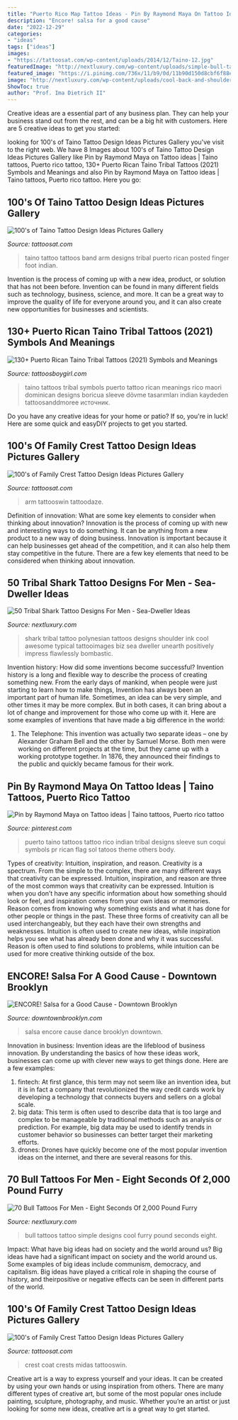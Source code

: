 ```yaml
---
title: "Puerto Rico Map Tattoo Ideas - Pin By Raymond Maya On Tattoo Ideas"
description: "Encore! salsa for a good cause"
date: "2022-12-29"
categories:
- "ideas"
tags: ["ideas"]
images:
- "https://tattoosat.com/wp-content/uploads/2014/12/Taino-12.jpg"
featuredImage: "http://nextluxury.com/wp-content/uploads/simple-bull-tattoo-designs-for-men.jpg"
featured_image: "https://i.pinimg.com/736x/11/b9/0d/11b90d150d8cbf6f88efd146acd4c8ba--tattoo-ideas.jpg"
image: "http://nextluxury.com/wp-content/uploads/cool-back-and-shoulder-blade-male-black-ink-tribal-shark-tattoos.jpg"
ShowToc: true
author: "Prof. Ima Dietrich II"
---
```



Creative ideas are a essential part of any business plan. They can help your business stand out from the rest, and can be a big hit with customers. Here are 5 creative ideas to get you started:

	

		
looking for 100&#039;s of Taino Tattoo Design Ideas Pictures Gallery you've visit to the right web. We have 8 Images about 100&#039;s of Taino Tattoo Design Ideas Pictures Gallery like Pin by Raymond Maya on Tattoo ideas | Taino tattoos, Puerto rico tattoo, 130+ Puerto Rican Taino Tribal Tattoos (2021) Symbols and Meanings and also Pin by Raymond Maya on Tattoo ideas | Taino tattoos, Puerto rico tattoo. Here you go:
		
    
## 100&#039;s Of Taino Tattoo Design Ideas Pictures Gallery

<img loading=lazy src="https://tattoosat.com/wp-content/uploads/2014/12/Taino-12.jpg" onerror="this.onerror=null;this.src='https://tse2.mm.bing.net/th?id=OIP.8LaiKlCan473l_mkiD8f2wHaFj&amp;pid=15.1';" alt="100&#039;s of Taino Tattoo Design Ideas Pictures Gallery">

_Source: tattoosat.com_

>taino tattoo tattoos band arm designs tribal puerto rican posted finger foot indian. 

	

Invention is the process of coming up with a new idea, product, or solution that has not been before. Invention can be found in many different fields such as technology, business, science, and more. It can be a great way to improve the quality of life for everyone around you, and it can also create new opportunities for businesses and scientists.

    
## 130+ Puerto Rican Taino Tribal Tattoos (2021) Symbols And Meanings

<img loading=lazy src="https://cdn.tattoosboygirl.com/wp-content/uploads/2019/08/dominican-taino-symbols-and-meanings-81.jpg" onerror="this.onerror=null;this.src='https://tse2.mm.bing.net/th?id=OIP.tWK3N6SySDFZK6S7YwjKBQHaNK&amp;pid=15.1';" alt="130+ Puerto Rican Taino Tribal Tattoos (2021) Symbols and Meanings">

_Source: tattoosboygirl.com_

>taino tattoos tribal symbols puerto tattoo rican meanings rico maori dominican designs boricua sleeve dövme tasarımları indian kaydeden tattoosanddmoree источник. 

	

Do you have any creative ideas for your home or patio? If so, you're in luck! Here are some quick and easyDIY projects to get you started.

    
## 100&#039;s Of Family Crest Tattoo Design Ideas Pictures Gallery

<img loading=lazy src="https://tattoosat.com/wp-content/uploads/2014/12/Family-Crest-12.jpg" onerror="this.onerror=null;this.src='https://tse1.mm.bing.net/th?id=OIP.6dfWNCieaavkOpst_ZnSZQHaJ3&amp;pid=15.1';" alt="100&#039;s of Family Crest Tattoo Design Ideas Pictures Gallery">

_Source: tattoosat.com_

>arm tattooswin tattoodaze. 

	

Definition of innovation: What are some key elements to consider when thinking about innovation?
Innovation is the process of coming up with new and interesting ways to do something. It can be anything from a new product to a new way of doing business. Innovation is important because it can help businesses get ahead of the competition, and it can also help them stay competitive in the future.
There are a few key elements that need to be considered when thinking about innovation.

    
## 50 Tribal Shark Tattoo Designs For Men - Sea-Dweller Ideas

<img loading=lazy src="http://nextluxury.com/wp-content/uploads/cool-back-and-shoulder-blade-male-black-ink-tribal-shark-tattoos.jpg" onerror="this.onerror=null;this.src='https://tse2.mm.bing.net/th?id=OIP.llGykiEJCEN_Jlk8pXp_UQHaHa&amp;pid=15.1';" alt="50 Tribal Shark Tattoo Designs For Men - Sea-Dweller Ideas">

_Source: nextluxury.com_

>shark tribal tattoo polynesian tattoos designs shoulder ink cool awesome typical tattooimages biz sea dweller unearth positively impress flawlessly bombastic. 

	

Invention history: How did some inventions become successful?
Invention history is a long and flexible way to describe the process of creating something new. From the early days of mankind, when people were just starting to learn how to make things, Invention has always been an important part of human life. Sometimes, an idea can be very simple, and other times it may be more complex. But in both cases, it can bring about a lot of change and improvement for those who come up with it. Here are some examples of inventions that have made a big difference in the world:
1. The Telephone: This invention was actually two separate ideas – one by Alexander Graham Bell and the other by Samuel Morse. Both men were working on different projects at the time, but they came up with a working prototype together. In 1876, they announced their findings to the public and quickly became famous for their work.


    
## Pin By Raymond Maya On Tattoo Ideas | Taino Tattoos, Puerto Rico Tattoo

<img loading=lazy src="https://i.pinimg.com/736x/11/b9/0d/11b90d150d8cbf6f88efd146acd4c8ba--tattoo-ideas.jpg" onerror="this.onerror=null;this.src='https://tse2.mm.bing.net/th?id=OIP.qlcaIGssQw4zQBKAgl8qIAHaNJ&amp;pid=15.1';" alt="Pin by Raymond Maya on Tattoo ideas | Taino tattoos, Puerto rico tattoo">

_Source: pinterest.com_

>puerto taino tattoos tattoo rico indian tribal designs sleeve sun coqui symbols pr rican flag sol tatoos theme others body. 

	

Types of creativity: Intuition, inspiration, and reason.
Creativity is a spectrum. From the simple to the complex, there are many different ways that creativity can be expressed. Intuition, inspiration, and reason are three of the most common ways that creativity can be expressed. Intuition is when you don’t have any specific information about how something should look or feel, and inspiration comes from your own ideas or memories. Reason comes from knowing why something exists and what it has done for other people or things in the past. These three forms of creativity can all be used interchangeably, but they each have their own strengths and weaknesses. Intuition is often used to create new ideas, while inspiration helps you see what has already been done and why it was successful. Reason is often used to find solutions to problems, while intuition can be used for more creative thinking outside of the box.

    
## ENCORE! Salsa For A Good Cause - Downtown Brooklyn

<img loading=lazy src="http://downtown-brooklyn.imgix.net/imgr/Salsa-September-09-20-2017-93.jpg?fm=jpg&amp;fp-x=0.25&amp;fp-y=0.33&amp;auto=compress,enhance,format&amp;w=1200" onerror="this.onerror=null;this.src='https://tse3.mm.bing.net/th?id=OIP.YUaGX1XghSYIJgWI2fGdDQHaEK&amp;pid=15.1';" alt="ENCORE! Salsa for a Good Cause - Downtown Brooklyn">

_Source: downtownbrooklyn.com_

>salsa encore cause dance brooklyn downtown. 

	

Innovation in business:
Invention ideas are the lifeblood of business innovation. By understanding the basics of how these ideas work, businesses can come up with clever new ways to get things done. Here are a few examples: 
1. fintech: At first glance, this term may not seem like an invention idea, but it is in fact a company that revolutionized the way credit cards work by developing a technology that connects buyers and sellers on a global scale.
2. big data: This term is often used to describe data that is too large and complex to be manageable by traditional methods such as analysis or prediction. For example, big data may be used to identify trends in customer behavior so businesses can better target their marketing efforts. 
3. drones: Drones have quickly become one of the most popular invention ideas on the internet, and there are several reasons for this.

    
## 70 Bull Tattoos For Men - Eight Seconds Of 2,000 Pound Furry

<img loading=lazy src="http://nextluxury.com/wp-content/uploads/simple-bull-tattoo-designs-for-men.jpg" onerror="this.onerror=null;this.src='https://tse4.mm.bing.net/th?id=OIP.nqKesLGFD4nDmgmyzytKOwHaIe&amp;pid=15.1';" alt="70 Bull Tattoos For Men - Eight Seconds Of 2,000 Pound Furry">

_Source: nextluxury.com_

>bull tattoos tattoo simple designs cool furry pound seconds eight. 

	

Impact: What have big ideas had on society and the world around us?
Big ideas have had a significant impact on society and the world around us. Some examples of big ideas include communism, democracy, and capitalism. Big ideas have played a critical role in shaping the course of history, and theirpositive or negative effects can be seen in different parts of the world.

    
## 100&#039;s Of Family Crest Tattoo Design Ideas Pictures Gallery

<img loading=lazy src="https://tattoosat.com/wp-content/uploads/2014/12/Family-Crest-11.jpg" onerror="this.onerror=null;this.src='https://tse1.mm.bing.net/th?id=OIP.2j5prpwivCp8671s_9ZbLAHaE7&amp;pid=15.1';" alt="100&#039;s of Family Crest Tattoo Design Ideas Pictures Gallery">

_Source: tattoosat.com_

>crest coat crests midas tattooswin. 

	

Creative art is a way to express yourself and your ideas. It can be created by using your own hands or using inspiration from others. There are many different types of creative art, but some of the most popular ones include painting, sculpture, photography, and music. Whether you’re an artist or just looking for some new ideas, creative art is a great way to get started.

